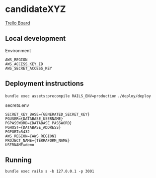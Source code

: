 # candidateXYZ
[Trello Board](https://trello.com/b/aEgnhyZh)

## Local development
Environment
```
AWS_REGION
AWS_ACCESS_KEY_ID
AWS_SECRET_ACCESS_KEY
```

## Deployment instructions
`bundle exec assets:precompile RAILS_ENV=production`
`./deploy/deploy`

secrets.env
```
SECRET_KEY_BASE={GENERATED_SECRET_KEY}
PGUSER={DATABASE_USERNAME}
PGPASSWORD={DATABASE_PASSWORD}
PGHOST={DATABASE_ADDRESS}
PGPORT=5432
AWS_REGION={AWS_REGION}
PROJECT_NAME={TERRAFORM_NAME}
USERNAME=demo
```

## Running
`bundle exec rails s -b 127.0.0.1 -p 3001`
